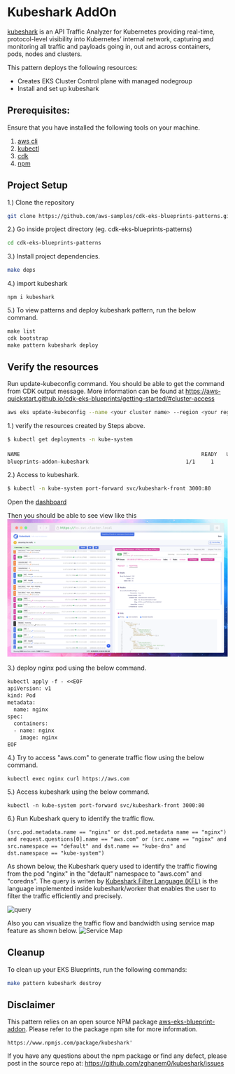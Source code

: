 # Kubeshark AddOn

[kubeshark](https://github.com/kubeshark/kubeshark)  is an API Traffic Analyzer for Kubernetes providing real-time, protocol-level visibility into Kubernetes’ internal network, capturing and monitoring all traffic and payloads going in, out and across containers, pods, nodes and clusters.


This pattern deploys the following resources:
- Creates EKS Cluster Control plane with managed nodegroup
- Install and set up kubeshark

## Prerequisites:

Ensure that you have installed the following tools on your machine.

1. [aws cli](https://docs.aws.amazon.com/cli/latest/userguide/install-cliv2.html)
2. [kubectl](https://Kubernetes.io/docs/tasks/tools/)
3. [cdk](https://docs.aws.amazon.com/cdk/v2/guide/getting_started.html#getting_started_install)
4. [npm](https://docs.npmjs.com/cli/v8/commands/npm-install)

## Project Setup
1.) Clone the repository

```sh
git clone https://github.com/aws-samples/cdk-eks-blueprints-patterns.git
```

2.) Go inside project directory (eg. cdk-eks-blueprints-patterns)

```sh
cd cdk-eks-blueprints-patterns
```

3.) Install project dependencies.

```sh
make deps
```

4.) import kubeshark
```
npm i kubeshark
```
5.) To view patterns and deploy kubeshark pattern, run the below command.
```
make list
cdk bootstrap
make pattern kubeshark deploy
```
## Verify the resources

Run update-kubeconfig command. You should be able to get the command from CDK output message. More information can be found at https://aws-quickstart.github.io/cdk-eks-blueprints/getting-started/#cluster-access
```sh
aws eks update-kubeconfig --name <your cluster name> --region <your region> --role-arn arn:aws:iam::xxxxxxxxx:role/eks-blue1-eksblue1AccessRole32C5DF05-1NBFCH8INI08A
```

1.) verify the resources created by Steps above.
```sh
$ kubectl get deployments -n kube-system

NAME                                                          READY   UP-TO-DATE   AVAILABLE   AGE
blueprints-addon-kubeshark                               1/1     1            1           20m
```


2.) Access to kubeshark.

```sh
$ kubectl -n kube-system port-forward svc/kubeshark-front 3000:80
```

Open the [dashboard](http://localhost:3000)

Then you should be able to see view like this
![dashboard](https://raw.githubusercontent.com/kubeshark/assets/master/png/kubeshark-ui.png)


3.) deploy nginx pod using the below command.
```
kubectl apply -f - <<EOF
apiVersion: v1
kind: Pod
metadata:
  name: nginx
spec:
  containers:
  - name: nginx
    image: nginx
EOF
```


4.) Try to access "aws.com" to generate traffic flow using the below command.
```
kubectl exec nginx curl https://aws.com
```


5.) Access kubeshark using the below command.
```
kubectl -n kube-system port-forward svc/kubeshark-front 3000:80
```


6.) Run Kubeshark query to identify the traffic flow.
```
(src.pod.metadata.name == "nginx" or dst.pod.metadata name == "nginx") and request.questions[0].name == "aws.com" or (src.name == "nginx" and src.namespace == "default" and dst.name == "kube-dns" and dst.namespace == "kube-system")
```
As shown below, the Kubeshark query used to identify the traffic flowing from the pod "nginx" in the "default" namespace to "aws.com" and "coredns". The query is writen by [Kubeshark Filter Language (KFL)](https://docs.kubeshark.co/en/filtering#kfl-syntax-reference) is the language implemented inside kubeshark/worker that enables the user to filter the traffic efficiently and precisely.

![query](https://github.com/zghanem0/kubeshark/blob/main/api.png?raw=true)

Also you can visualize the traffic flow and bandwidth using service map feature as shown below.
![Service Map](https://github.com/zghanem0/kubeshark/blob/main/map.png?raw=true)


## Cleanup

To clean up your EKS Blueprints, run the following commands:

```sh
make pattern kubeshark destroy 
```

## Disclaimer 
This pattern relies on an open source NPM package [aws-eks-blueprint-addon](https://www.npmjs.com/package/kubeshark). Please refer to the package npm site for more information.
```
https://www.npmjs.com/package/kubeshark'
```

If you have any questions about the npm package or find any defect, please post in the source repo at:
https://github.com/zghanem0/kubeshark/issues
